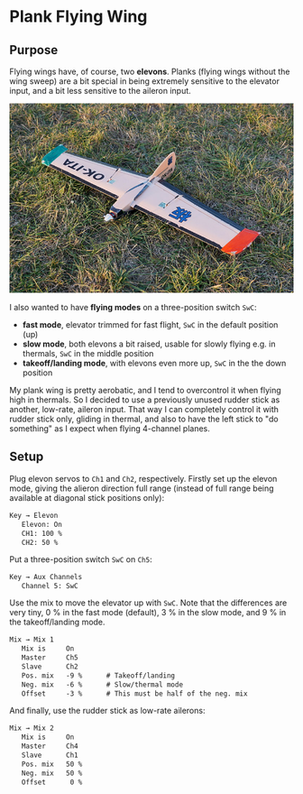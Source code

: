 # Plank Flying Wing

## Purpose

Flying wings have, of course, two **elevons**. Planks (flying wings without
the wing sweep) are a bit special in being extremely sensitive to the
elevator input, and a bit less sensitive to the aileron input.

![Ita Plank Wing](plank-ita.jpg)

I also wanted to have **flying modes** on a three-position switch `SwC`:

* **fast mode**, elevator trimmed for fast flight,
  `SwC` in the default position (up)
* **slow mode**, both elevons a bit raised, usable for slowly flying e.g. in thermals, `SwC` in the middle position
* **takeoff/landing mode**, with elevons even more up, `SwC` in the the down position

My plank wing is pretty aerobatic, and I tend to overcontrol it when flying
high in thermals. So I decided to use a previously unused rudder stick
as another, low-rate, aileron input. That way I can completely control it with
rudder stick only, gliding in thermal, and also to have the left stick to
"do something" as I expect when flying 4-channel planes.
 
## Setup

Plug elevon servos to `Ch1` and `Ch2`, respectively. Firstly set up the elevon
mode, giving the alieron direction full range (instead of full range being available at diagonal stick positions only):

```
Key → Elevon
   Elevon: On
   CH1: 100 %
   CH2: 50 %
```

Put a three-position switch `SwC` on `Ch5`:

```
Key → Aux Channels
   Channel 5: SwC
```

Use the mix to move the elevator up with `SwC`. Note that the differences
are very tiny, 0 % in the fast mode (default), 3 % in the slow mode, and 9 % in the takeoff/landing mode.

```
Mix → Mix 1
   Mix is     On
   Master     Ch5
   Slave      Ch2
   Pos. mix   -9 %      # Takeoff/landing
   Neg. mix   -6 %      # Slow/thermal mode
   Offset     -3 %      # This must be half of the neg. mix
```

And finally, use the rudder stick as low-rate ailerons:

```
Mix → Mix 2
   Mix is     On
   Master     Ch4
   Slave      Ch1
   Pos. mix   50 %
   Neg. mix   50 %
   Offset      0 %
```

